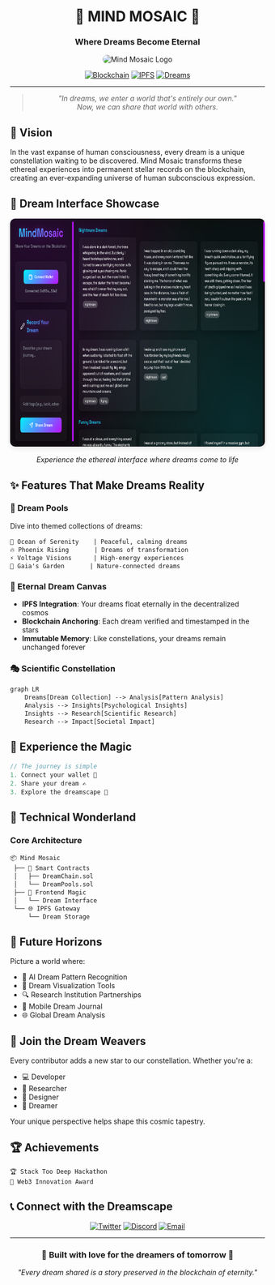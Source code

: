 <div align="center">

# 🌌 MIND MOSAIC 🌠
### Where Dreams Become Eternal

<img src="https://github.com/user-attachments/assets/a207f000-7004-45ee-8150-d8aaef6dc759" alt="Mind Mosaic Logo" width="800" height="400" style="border-radius: 10px;">

[![Blockchain](https://img.shields.io/badge/Blockchain-Powered-blue)](https://your-link)
[![IPFS](https://img.shields.io/badge/IPFS-Enabled-green)](https://your-link)
[![Dreams](https://img.shields.io/badge/Dreams-∞-purple)](https://your-link)

</div>

---

<div align="center">

> *"In dreams, we enter a world that's entirely our own."*  
> *Now, we can share that world with others.*

</div>

## 🌙 Vision

In the vast expanse of human consciousness, every dream is a unique constellation waiting to be discovered. Mind Mosaic transforms these ethereal experiences into permanent stellar records on the blockchain, creating an ever-expanding universe of human subconscious expression.

## 🎨 Dream Interface Showcase

<div align="center">
<img src="UI.png" alt="Mind Mosaic Interface" width="800" height="450" style="border-radius: 10px; box-shadow: 0 4px 8px rgba(0,0,0,0.1);">

*Experience the ethereal interface where dreams come to life*
</div>

## ✨ Features That Make Dreams Reality

### 🔮 Dream Pools
Dive into themed collections of dreams:
```
🌊 Ocean of Serenity    | Peaceful, calming dreams
🔥 Phoenix Rising       | Dreams of transformation
⚡ Voltage Visions      | High-energy experiences
🌳 Gaia's Garden       | Nature-connected dreams
```

### 💫 Eternal Dream Canvas
- **IPFS Integration**: Your dreams float eternally in the decentralized cosmos
- **Blockchain Anchoring**: Each dream verified and timestamped in the stars
- **Immutable Memory**: Like constellations, your dreams remain unchanged forever

### 🎭 Scientific Constellation
```mermaid
graph LR
    Dreams[Dream Collection] --> Analysis[Pattern Analysis]
    Analysis --> Insights[Psychological Insights]
    Insights --> Research[Scientific Research]
    Research --> Impact[Societal Impact]
```

## 🌈 Experience the Magic
```javascript
// The journey is simple
1. Connect your wallet 🔗
2. Share your dream ✍️
3. Explore the dreamscape 🚀
```

## 🔮 Technical Wonderland

### Core Architecture
```
📦 Mind Mosaic
 ├── 🧠 Smart Contracts
 │   ├── DreamChain.sol
 │   └── DreamPools.sol
 ├── 🎨 Frontend Magic
 │   └── Dream Interface
 └── 🌐 IPFS Gateway
     └── Dream Storage
```

## 🌟 Future Horizons

Picture a world where:
- 🤖 AI Dream Pattern Recognition
- 🎨 Dream Visualization Tools
- 🔍 Research Institution Partnerships
- 📱 Mobile Dream Journal
- 🌐 Global Dream Analysis

## 🤝 Join the Dream Weavers

Every contributor adds a new star to our constellation. Whether you're a:
- 💻 Developer
- 🔬 Researcher
- 🎨 Designer
- 💭 Dreamer

Your unique perspective helps shape this cosmic tapestry.

## 🏆 Achievements
```
🏆 Stack Too Deep Hackathon
🌟 Web3 Innovation Award
```

## 📞 Connect with the Dreamscape

<div align="center">

[![Twitter](https://img.shields.io/badge/Twitter-@MindMosaic-blue)](https://twitter.com)
[![Discord](https://img.shields.io/badge/Discord-Dreamers-purple)](https://discord.gg)
[![Email](https://img.shields.io/badge/Email-dream@mindmosaic.eth-gold)](mailto:your-email)

</div>

---

<div align="center">

### 💫 Built with love for the dreamers of tomorrow 💫

*"Every dream shared is a story preserved in the blockchain of eternity."*

</div>
